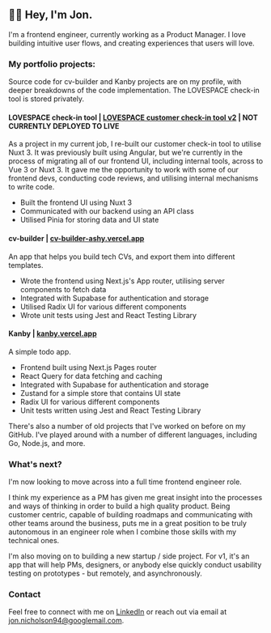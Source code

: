 
## 👋🏼 Hey, I'm Jon.

I'm a frontend engineer, currently working as a Product Manager. I love building intuitive user flows, and creating experiences that users will love.

### My portfolio projects:

Source code for cv-builder and Kanby projects are on my profile, with deeper breakdowns of the code implementation. The LOVESPACE check-in tool is stored privately.

#### LOVESPACE check-in tool | [LOVESPACE customer check-in tool v2](https://check-in-v2.vercel.app) | NOT CURRENTLY DEPLOYED TO LIVE

As a project in my current job, I re-built our customer check-in tool to utilise Nuxt 3. It was previously built using Angular, but we're currently in the process of migrating all of our frontend UI, including internal tools, across to Vue 3 or Nuxt 3. It gave me the opportunity to work with some of our frontend devs, conducting code reviews, and utilising internal mechanisms to write code.

- Built the frontend UI using Nuxt 3
- Communicated with our backend using an API class
- Utilised Pinia for storing data and UI state

#### cv-builder | [cv-builder-ashy.vercel.app](https://cv-builder-ashy.vercel.app)

An app that helps you build tech CVs, and export them into different templates.

- Wrote the frontend using Next.js's App router, utilising server components to fetch data
- Integrated with Supabase for authentication and storage
- Utilised Radix UI for various different components
- Wrote unit tests using Jest and React Testing Library

#### Kanby | [kanby.vercel.app](https://kanby.vercel.app)

A simple todo app.

- Frontend built using Next.js Pages router
- React Query for data fetching and caching
- Integrated with Supabase for authentication and storage
- Zustand for a simple store that contains UI state
- Radix UI for various different components
- Unit tests written using Jest and React Testing Library

There's also a number of old projects that I've worked on before on my GitHub. I've played around with a number of different languages, including Go, Node.js, and more.

### What's next?

I'm now looking to move across into a full time frontend engineer role.

I think my experience as a PM has given me great insight into the processes and ways of thinking in order to build a high quality product. Being customer centric, capable of building roadmaps and communicating with other teams around the business, puts me in a great position to be truly autonomous in an engineer role when I combine those skills with my technical ones.

I'm also moving on to building a new startup / side project. For v1, it's an app that will help PMs, designers, or anybody else quickly conduct usability testing on prototypes - but remotely, and asynchronously. 

### Contact

Feel free to connect with me on [LinkedIn](https://www.linkedin.com/in/jonathanenicholson/) or reach out via email at [jon.nicholson94@googlemail.com](mailto:jon.nicholson94@googlemail.com).
